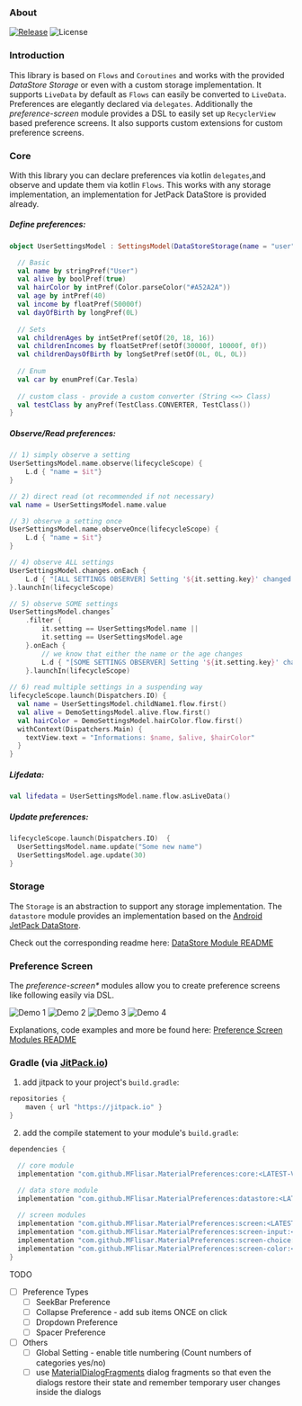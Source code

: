 ### About

[![Release](https://jitpack.io/v/MFlisar/MaterialPreferences.svg)](https://jitpack.io/#MFlisar/MaterialPreferences)
![License](https://img.shields.io/github/license/MFlisar/MaterialPreferences)

### Introduction

This library is based on `Flows` and `Coroutines` and works with the provided *DataStore Storage* or even with a custom storage implementation.
It supports `LiveData` by default as `Flows` can easily be converted to `LiveData`. Preferences are elegantly declared via `delegates`.
Additionally the *preference-screen* module provides a DSL to easily set up `RecyclerView` based preference screens.
It also supports custom extensions for custom preference screens.

### Core

With this library you can declare preferences via kotlin `delegates`,and observe and update them via kotlin `Flows`. This works with any storage implementation, an implementation for JetPack DataStore is provided already.

##### Define preferences:

```kotlin
object UserSettingsModel : SettingsModel(DataStoreStorage(name = "user")) {

  // Basic
  val name by stringPref("User")
  val alive by boolPref(true)
  val hairColor by intPref(Color.parseColor("#A52A2A"))
  val age by intPref(40)
  val income by floatPref(50000f)
  val dayOfBirth by longPref(0L)
  
  // Sets
  val childrenAges by intSetPref(setOf(20, 18, 16))
  val childrenIncomes by floatSetPref(setOf(30000f, 10000f, 0f))
  val childrenDaysOfBirth by longSetPref(setOf(0L, 0L, 0L))
  
  // Enum
  val car by enumPref(Car.Tesla)
  
  // custom class - provide a custom converter (String <=> Class)
  val testClass by anyPref(TestClass.CONVERTER, TestClass())
}
```

##### Observe/Read preferences:

```kotlin
// 1) simply observe a setting
UserSettingsModel.name.observe(lifecycleScope) {
	L.d { "name = $it"}
}

// 2) direct read (ot recommended if not necessary)
val name = UserSettingsModel.name.value

// 3) observe a setting once
UserSettingsModel.name.observeOnce(lifecycleScope) {
	L.d { "name = $it"}
}

// 4) observe ALL settings
UserSettingsModel.changes.onEach {
	L.d { "[ALL SETTINGS OBSERVER] Setting '${it.setting.key}' changed its value to ${it.value}" }
}.launchIn(lifecycleScope)

// 5) observe SOME settings
UserSettingsModel.changes´
	.filter {
		it.setting == UserSettingsModel.name ||
		it.setting == UserSettingsModel.age
	}.onEach {
		// we know that either the name or the age changes
		L.d { "[SOME SETTINGS OBSERVER] Setting '${it.setting.key}' changed its value to ${it.value}" }
	}.launchIn(lifecycleScope)
	
// 6) read multiple settings in a suspending way
lifecycleScope.launch(Dispatchers.IO) {
  val name = UserSettingsModel.childName1.flow.first()
  val alive = DemoSettingsModel.alive.flow.first()
  val hairColor = DemoSettingsModel.hairColor.flow.first()
  withContext(Dispatchers.Main) {
	textView.text = "Informations: $name, $alive, $hairColor"
  }
}
```

##### Lifedata:

```kotlin
val lifedata = UserSettingsModel.name.flow.asLiveData()
```

##### Update preferences:

```kotlin
lifecycleScope.launch(Dispatchers.IO)  {
  UserSettingsModel.name.update("Some new name")
  UserSettingsModel.age.update(30)
}
```

### Storage

The `Storage` is an abstraction to support any storage implementation. The `datastore` module provides an implementation based on the [Android JetPack DataStore](https://developer.android.com/topic/libraries/architecture/datastore).

Check out the corresponding readme here: [DataStore Module README](README-DATASTORE.md)

### Preference Screen

The *preference-screen&ast;* modules allow you to create preference screens like following easily via DSL.

![Demo 1](screenshots/preference-screen-1.jpg)
![Demo 2](screenshots/preference-screen-2.jpg)
![Demo 3](screenshots/preference-screen-3.jpg)
![Demo 4](screenshots/preference-screen-4.jpg)

Explanations, code examples and more be found here: [Preference Screen Modules README](README-PREFERENCE-SCREEN.md)


### Gradle (via [JitPack.io](https://jitpack.io/))

1. add jitpack to your project's `build.gradle`:
```groovy
repositories {
    maven { url "https://jitpack.io" }
}
```
2. add the compile statement to your module's `build.gradle`:
```groovy
dependencies {

  // core module
  implementation "com.github.MFlisar.MaterialPreferences:core:<LATEST-VERSION>"

  // data store module
  implementation "com.github.MFlisar.MaterialPreferences:datastore:<LATEST-VERSION>"
    
  // screen modules
  implementation "com.github.MFlisar.MaterialPreferences:screen:<LATEST-VERSION>"
  implementation "com.github.MFlisar.MaterialPreferences:screen-input:<LATEST-VERSION>"
  implementation "com.github.MFlisar.MaterialPreferences:screen-choice:<LATEST-VERSION>"
  implementation "com.github.MFlisar.MaterialPreferences:screen-color:<LATEST-VERSION>"
}
```

TODO

- [ ] Preference Types
	- [ ] SeekBar Preference
	- [ ] Collapse Preference - add sub items ONCE on click
	- [ ] Dropdown Preference
	- [ ] Spacer Preference
- [ ] Others
  - [ ] Global Setting - enable title numbering (Count numbers of categories yes/no)
  - [ ] use [MaterialDialogFragments](https://github.com/MFlisar/MaterialDialogFragments) dialog fragments so that even the dialogs restore their state and remember temporary user changes inside the dialogs